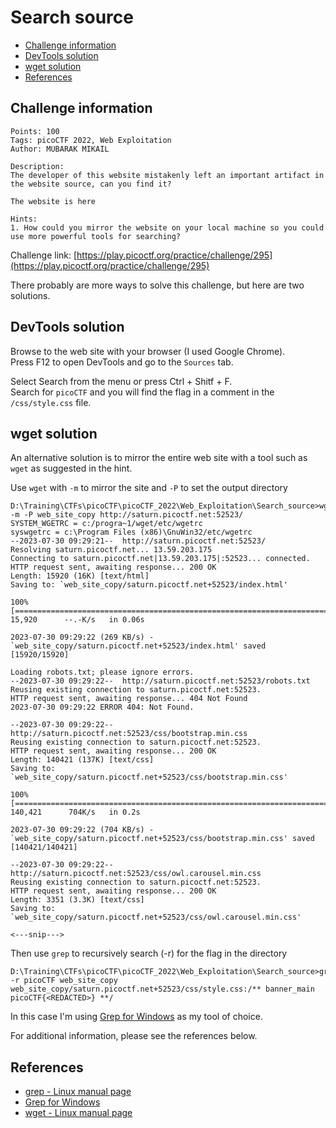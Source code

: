 # Search source

- [Challenge information](#challenge-information)
- [DevTools solution](#devtools-solution)
- [wget solution](#wget-solution)
- [References](#references)

## Challenge information
```
Points: 100
Tags: picoCTF 2022, Web Exploitation
Author: MUBARAK MIKAIL

Description:
The developer of this website mistakenly left an important artifact in the website source, can you find it?

The website is here

Hints:
1. How could you mirror the website on your local machine so you could use more powerful tools for searching?
```
Challenge link: [https://play.picoctf.org/practice/challenge/295](https://play.picoctf.org/practice/challenge/295)

There probably are more ways to solve this challenge, but here are two solutions.

## DevTools solution

Browse to the web site with your browser (I used Google Chrome).  
Press F12 to open DevTools and go to the `Sources` tab.

Select Search from the menu or press Ctrl + Shitf + F.  
Search for `picoCTF` and you will find the flag in a comment in the `/css/style.css` file.

## wget solution

An alternative solution is to mirror the entire web site with a tool such as `wget` as suggested in the hint.

Use `wget` with `-m` to mirror the site and `-P` to set the output directory
```
D:\Training\CTFs\picoCTF\picoCTF_2022\Web_Exploitation\Search_source>wget -m -P web_site_copy http://saturn.picoctf.net:52523/
SYSTEM_WGETRC = c:/progra~1/wget/etc/wgetrc
syswgetrc = c:\Program Files (x86)\GnuWin32/etc/wgetrc
--2023-07-30 09:29:21--  http://saturn.picoctf.net:52523/
Resolving saturn.picoctf.net... 13.59.203.175
Connecting to saturn.picoctf.net|13.59.203.175|:52523... connected.
HTTP request sent, awaiting response... 200 OK
Length: 15920 (16K) [text/html]
Saving to: `web_site_copy/saturn.picoctf.net+52523/index.html'

100%[============================================================================================================>] 15,920      --.-K/s   in 0.06s

2023-07-30 09:29:22 (269 KB/s) - `web_site_copy/saturn.picoctf.net+52523/index.html' saved [15920/15920]

Loading robots.txt; please ignore errors.
--2023-07-30 09:29:22--  http://saturn.picoctf.net:52523/robots.txt
Reusing existing connection to saturn.picoctf.net:52523.
HTTP request sent, awaiting response... 404 Not Found
2023-07-30 09:29:22 ERROR 404: Not Found.

--2023-07-30 09:29:22--  http://saturn.picoctf.net:52523/css/bootstrap.min.css
Reusing existing connection to saturn.picoctf.net:52523.
HTTP request sent, awaiting response... 200 OK
Length: 140421 (137K) [text/css]
Saving to: `web_site_copy/saturn.picoctf.net+52523/css/bootstrap.min.css'

100%[============================================================================================================>] 140,421      704K/s   in 0.2s

2023-07-30 09:29:22 (704 KB/s) - `web_site_copy/saturn.picoctf.net+52523/css/bootstrap.min.css' saved [140421/140421]

--2023-07-30 09:29:22--  http://saturn.picoctf.net:52523/css/owl.carousel.min.css
Reusing existing connection to saturn.picoctf.net:52523.
HTTP request sent, awaiting response... 200 OK
Length: 3351 (3.3K) [text/css]
Saving to: `web_site_copy/saturn.picoctf.net+52523/css/owl.carousel.min.css'

<---snip--->
```

Then use `grep` to recursively search (-r) for the flag in the directory
```
D:\Training\CTFs\picoCTF\picoCTF_2022\Web_Exploitation\Search_source>grep -r picoCTF web_site_copy
web_site_copy/saturn.picoctf.net+52523/css/style.css:/** banner_main picoCTF{<REDACTED>} **/
```

In this case I'm using [Grep for Windows](https://gnuwin32.sourceforge.net/packages/grep.htm) as my tool of choice.

For additional information, please see the references below.

## References

- [grep - Linux manual page](https://man7.org/linux/man-pages/man1/grep.1.html)
- [Grep for Windows](https://gnuwin32.sourceforge.net/packages/grep.htm)
- [wget - Linux manual page](https://man7.org/linux/man-pages/man1/wget.1.html)
